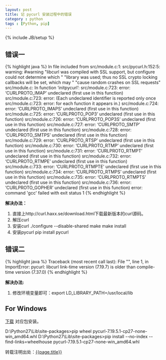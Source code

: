 ```yaml
---
layout: post
title: 记 pycurl 安装过程中的错误
category : python
tags : [Python, pip]
---
```

{% include JB/setup %}

## 错误一 ##

{% highlight java %}
In file included from src/module.c:1:
src/pycurl.h:152:5: warning: #warning "libcurl was compiled with SSL support, but configure could not determine which " "library was used; thus no SSL crypto locking callbacks will be set, which may " "cause random crashes on SSL requests"
src/module.c: In function ‘initpycurl’:
src/module.c:723: error: ‘CURLPROTO_IMAP’ undeclared (first use in this function)
src/module.c:723: error: (Each undeclared identifier is reported only once
src/module.c:723: error: for each function it appears in.)
src/module.c:724: error: ‘CURLPROTO_IMAPS’ undeclared (first use in this function)
src/module.c:725: error: ‘CURLPROTO_POP3’ undeclared (first use in this function) src/module.c:726: error: ‘CURLPROTO_POP3S’ undeclared (first use in this function)
src/module.c:727: error: ‘CURLPROTO_SMTP’ undeclared (first use in this function)
src/module.c:728: error: ‘CURLPROTO_SMTPS’ undeclared (first use in this function)
src/module.c:729: error: ‘CURLPROTO_RTSP’ undeclared (first use in this function) src/module.c:730: error: ‘CURLPROTO_RTMP’ undeclared (first use in this function)
src/module.c:731: error: ‘CURLPROTO_RTMPT’ undeclared (first use in this function)
src/module.c:732: error: ‘CURLPROTO_RTMPE’ undeclared (first use in this function)
src/module.c:733: error: ‘CURLPROTO_RTMPTE’ undeclared (first use in this function)
src/module.c:734: error: ‘CURLPROTO_RTMPS’ undeclared (first use in this function)
src/module.c:735: error: ‘CURLPROTO_RTMPTS’ undeclared (first use in this function)
src/module.c:736: error: ‘CURLPROTO_GOPHER’ undeclared (first use in this function)
error: command 'gcc' failed with exit status 1
{% endhighlight %}

**解决办法：**

1. 直接上http://curl.haxx.se/download.html下载最新版本的curl源码。
2. 解压curl
3. 安装curl ./configure --disable-shared make make install
4. 安装pycurl pip install pycurl

## 错误二 ##

{% highlight java %}
Traceback (most recent call last):
  File "<stdin>", line 1, in <module>
ImportError: pycurl: libcurl link-time version (7.19.7) is older than compile-time version (7.37.0)
{% endhighlight %}

**解决办法:**

1. 修改环境变量即可：export LD_LIBRARY_PATH=/usr/local/lib

## For Windows ##

[下载](http://www.lfd.uci.edu/~gohlke/pythonlibs/ "pythonlibs") 对应包安装。

D:\Python27\Lib\site-packages>pip wheel pycurl-7.19.5.1-cp27-none-win_amd64.whl
D:\Python27\Lib\site-packages>pip install --no-index --find-links=wheelhouse pycurl-7.19.5.1-cp27-none-win_amd64.whl

转载注明出处：[{{page.title}}]({{permalink}})
